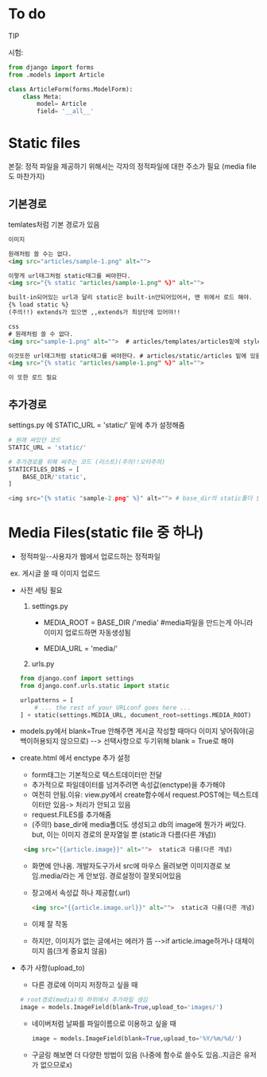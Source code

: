 # To do

TIP

시험:

```python
from django import forms 
from .models import Article

class ArticleForm(forms.ModelForm):
    class Meta:
        model= Article
        field= '__all__'
```







# Static files

본질: 정적 파일을 제공하기 위해서는 각자의 정적파일에 대한 주소가 필요 (media file 도 마찬가지)





## 기본경로

temlates처럼 기본 경로가 있음

```html
이미지

원래처럼 쓸 수는 없다.
<img src="articles/sample-1.png" alt="">

이렇게 url태그처럼 static태그를 써야한다.
<img src="{% static "articles/sample-1.png" %}" alt="">

built-in되어있는 url과 달리 static은 built-in안되어있어서, 맨 위에서 로드 해야.
{% load static %}
(주의!!) extends가 있으면 ,,extends가 최상단에 있어야!!
```

```html
css
# 원래처럼 쓸 수 없다.
<img src="sample-1.png" alt="">  # articles/templates/articles밑에 style.css있을 때

이것또한 url태그처럼 static태그를 써야한다. # articles/static/articles 밑에 있을 때
<img src="{% static "articles/sample-1.png" %}" alt="">

이 또한 로드 필요
```



## 추가경로

settings.py 에  STATIC_URL = 'static/' 밑에 추가 설정해줌

```python
# 원래 써있던 코드
STATIC_URL = 'static/'

# 추가경로를 위해 써주는 코드 (리스트)(주의!!오타주의)
STATICFILES_DIRS = [
    BASE_DIR/'static',
]

<img src="{% static "sample-2.png" %}" alt=""> # base_dir의 static폴더 안에 파일
```



# Media Files(static file 중 하나)

* 정적파일--사용자가 웹에서 업로드하는 정적파일

​	ex. 게시글 쓸 때 이미지 업로드 

* 사전 세팅 필요

  1. settings.py

     - MEDIA_ROOT = BASE_DIR /'media' #media파일을 만드는게 아니라 이미지 업로드하면 자동생성됨

     - MEDIA_URL = 'media/'

  2.  urls.py

     ```python
     from django.conf import settings
     from django.conf.urls.static import static
     
     urlpatterns = [
         # ... the rest of your URLconf goes here ...
     ] + static(settings.MEDIA_URL, document_root=settings.MEDIA_ROOT)
     ```

     

* models.py에서 blank=True 안해주면 게시글 작성할 때마다 이미지 넣어줘야(공백이허용되지 않으므로) --> 선택사항으로 두기위해 blank = True로 해야

* create.html 에서 enctype 추가 설정

  - form태그는 기본적으로 텍스트데이터만 전달
  - 추가적으로 파일데이터를 넘겨주려면 속성값(enctype)을 추가해야
  - 여전히 안됨.이유: view.py에서 create함수에서 request.POST에는 텍스트데이터만 있음-> 처리가 안되고 있음
  - request.FILES를 추가해줌
  - (주의!) base_dir에 media폴더도 생성되고 db의 image에 뭔가가 써있다. but, 이는 이미지 경로의 문자열일 뿐 (static과 다름(다른 개념))

  ```html
   <img src="{{article.image}}" alt="">  static과 다름(다른 개념)
  ```

  * 화면에 안나옴. 개발자도구가서 src에 마우스 올려보면 이미지경로 보임.media/라는 게 안보임. 경로설정이 잘못되어있음

  * 장고에서 속성값 하나 제공함(.url)

    ```html
    <img src="{{article.image.url}}" alt="">  static과 다름(다른 개념)
    ```

  * 이제 잘 작동
  * 하지만, 이미지가 없는 글에서는 에러가 뜸 -->if article.image하거나 대체이미지 씀(크게 중요치 않음)

* 추가 사항(upload_to)

  * 다른 경로에 이미지 저장하고 싶을 때

  ```py
  # root경로(media)의 하위에서 추가파일 생김
  image = models.ImageField(blank=True,upload_to='images/')
  ```

  * 네이버처럼 날짜를 파일이름으로 이용하고 싶을 때

    ```python
    image = models.ImageField(blank=True,upload_to='%Y/%m/%d/')
    ```

  * 구글링 해보면 더 다양한 방법이 있음 (나중에 함수로 쓸수도 있음..지금은 유저가 없으므로x)

